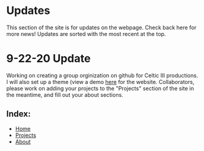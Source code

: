 # Updates
This section of the site is for updates on the webpage. Check back here for more news! Updates are sorted with the most recent at the top.

# 9-22-20 Update
Working on creating a group orginization on github for Celtic III productions. I will also set up a theme (view a demo [here](https://longpdo.github.io/neumorphism/)
for the website. Collaborators, please work on adding your projects to the "Projects" section of the site in the meantime, and fill out your about sections.

## Index:
* [Home](https://c3productions.github.io)
* [Projects](https://c3productions.github.io/projects)
* [About](https://c3productions.github.io/about)
